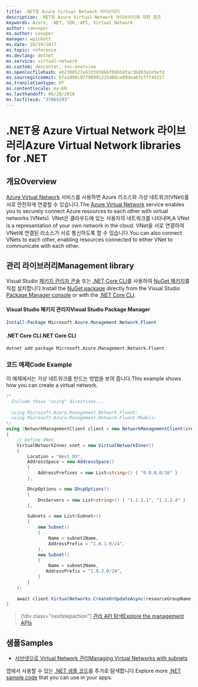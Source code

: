```yaml
---
title: .NET용 Azure Virtual Network 라이브러리
description: .NET용 Azure Virtual Network 라이브러리에 대한 참조
keywords: Azure, .NET, SDK, API, Virtual Network
author: camsoper
ms.author: casoper
manager: wpickett
ms.date: 10/19/2017
ms.topic: reference
ms.devlang: dotnet
ms.service: virtual-network
ms.custom: devcenter, svc-overview
ms.openlocfilehash: eb2300522e63339386bf08b5dfac3b803a1e5efd
ms.sourcegitcommit: bfa1898c97798991215d08ce89dea87efff44157
ms.translationtype: HT
ms.contentlocale: ko-KR
ms.lasthandoff: 06/28/2018
ms.locfileid: "37065293"
---
```

# <a name="azure-virtual-network-libraries-for-net"></a><span data-ttu-id="4f383-104">.NET용 Azure Virtual Network 라이브러리</span><span class="sxs-lookup"><span data-stu-id="4f383-104">Azure Virtual Network libraries for .NET</span></span>

## <a name="overview"></a><span data-ttu-id="4f383-105">개요</span><span class="sxs-lookup"><span data-stu-id="4f383-105">Overview</span></span>
<span data-ttu-id="4f383-106">[Azure Virtual Network](/azure/virtual-network/virtual-networks-overview) 서비스를 사용하면 Azure 리소스와 가상 네트워크(VNet)를 서로 안전하게 연결할 수 있습니다.</span><span class="sxs-lookup"><span data-stu-id="4f383-106">The [Azure Virtual Network](/azure/virtual-network/virtual-networks-overview) service enables you to securely connect Azure resources to each other with virtual networks (VNets).</span></span> <span data-ttu-id="4f383-107">VNet은 클라우드에 있는 사용자의 네트워크를 나타내며,</span><span class="sxs-lookup"><span data-stu-id="4f383-107">A VNet is a representation of your own network in the cloud.</span></span> <span data-ttu-id="4f383-108">VNet을 서로 연결하여 VNet에 연결된 리소스가 서로 통신하도록 할 수 있습니다.</span><span class="sxs-lookup"><span data-stu-id="4f383-108">You can also connect VNets to each other, enabling resources connected to either VNet to communicate with each other.</span></span> 

## <a name="management-library"></a><span data-ttu-id="4f383-109">관리 라이브러리</span><span class="sxs-lookup"><span data-stu-id="4f383-109">Management library</span></span>

<span data-ttu-id="4f383-110">Visual Studio [패키지 관리자 콘솔][PackageManager] 또는 [.NET Core CLI][DotNetCLI]를 사용하여 [NuGet 패키지](https://www.nuget.org/packages/Microsoft.Azure.Management.Network.Fluent)를 직접 설치합니다.</span><span class="sxs-lookup"><span data-stu-id="4f383-110">Install the [NuGet package](https://www.nuget.org/packages/Microsoft.Azure.Management.Network.Fluent) directly from the Visual Studio [Package Manager console][PackageManager] or with the [.NET Core CLI][DotNetCLI].</span></span>

#### <a name="visual-studio-package-manager"></a><span data-ttu-id="4f383-111">Visual Studio 패키지 관리자</span><span class="sxs-lookup"><span data-stu-id="4f383-111">Visual Studio Package Manager</span></span>

```powershell
Install-Package Microsoft.Azure.Management.Network.Fluent
```

#### <a name="net-core-cli"></a><span data-ttu-id="4f383-112">.NET Core CLI</span><span class="sxs-lookup"><span data-stu-id="4f383-112">.NET Core CLI</span></span>

```bash
dotnet add package Microsoft.Azure.Management.Network.Fluent
```

### <a name="code-example"></a><span data-ttu-id="4f383-113">코드 예제</span><span class="sxs-lookup"><span data-stu-id="4f383-113">Code Example</span></span>
<span data-ttu-id="4f383-114">이 예제에서는 가상 네트워크를 만드는 방법을 보여 줍니다.</span><span class="sxs-lookup"><span data-stu-id="4f383-114">This example shows how you can create a virtual network.</span></span>

```csharp
/* 
  Include these "using" directives...
  
  using Microsoft.Azure.Management.Network.Fluent;
  using Microsoft.Azure.Management.Network.Fluent.Models;
*/
using (NetworkManagementClient client = new NetworkManagementClient(credentials))
{
    // Define VNet
    VirtualNetworkInner vnet = new VirtualNetworkInner()
    {
        Location = "West US",
        AddressSpace = new AddressSpace()
        {
            AddressPrefixes = new List<string>() { "0.0.0.0/16" }
        },

        DhcpOptions = new DhcpOptions()
        {
            DnsServers = new List<string>() { "1.1.1.1", "1.1.2.4" }
        },

        Subnets = new List<Subnet>()
        {
            new Subnet()
            {
                Name = subnet1Name,
                AddressPrefix = "1.0.1.0/24",
            },
            new Subnet()
            {
                Name = subnet2Name,
               AddressPrefix = "1.0.2.0/24",
            }
        }
    };
    
    await client.VirtualNetworks.CreateOrUpdateAsync(resourceGroupName, vNetName, vnet);
}

```

> [!div class="nextstepaction"]
> [<span data-ttu-id="4f383-115">관리 API 탐색</span><span class="sxs-lookup"><span data-stu-id="4f383-115">Explore the management APIs</span></span>](/dotnet/api/overview/azure/network/management)

## <a name="samples"></a><span data-ttu-id="4f383-116">샘플</span><span class="sxs-lookup"><span data-stu-id="4f383-116">Samples</span></span>
- [<span data-ttu-id="4f383-117">서브넷으로 Virtual Network 관리</span><span class="sxs-lookup"><span data-stu-id="4f383-117">Managing Virtual Networks with subnets</span></span>](https://github.com/Azure-Samples/network-dotnet-manage-virtual-network)

<span data-ttu-id="4f383-118">앱에서 사용할 수 있는 [.NET 샘플 코드](https://azure.microsoft.com/resources/samples/?platform=dotnet)를 추가로 탐색합니다.</span><span class="sxs-lookup"><span data-stu-id="4f383-118">Explore more [.NET sample code](https://azure.microsoft.com/resources/samples/?platform=dotnet) that you can use in your apps.</span></span>


[PackageManager]: https://docs.microsoft.com/nuget/tools/package-manager-console 
[DotNetCLI]: https://docs.microsoft.com/dotnet/core/tools/dotnet-add-package 

